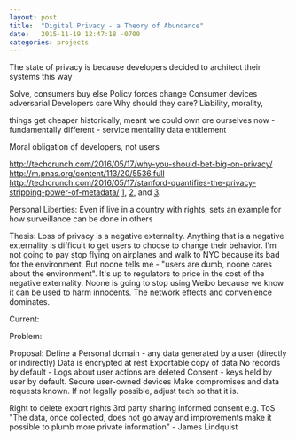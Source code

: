 ```yaml
---
layout: post
title:  "Digital Privacy - a Theory of Abundance"
date:   2015-11-19 12:47:18 -0700
categories: projects
---
```


The state of privacy is because developers decided to architect their systems this way

Solve, consumers buy else
Policy forces change
Consumer devices adversarial
Developers care
Why should they care? Liability, morality,

things get cheaper
  historically, meant we could own ore ourselves
  now - fundamentally different - service mentality
    data entitlement

Moral obligation of developers, not users
[](http://robindoherty.com/2016/01/06/nothing-to-hide.html)

[](https://z.cash/blog/helloworld.html)

http://techcrunch.com/2016/05/17/why-you-should-bet-big-on-privacy/
http://m.pnas.org/content/113/20/5536.full
http://techcrunch.com/2016/05/17/stanford-quantifies-the-privacy-stripping-power-of-metadata/
[1](https://www.schneier.com/blog/archives/2006/05/the_value_of_pr.html), [2](http://chronicle.com/article/Why-Privacy-Matters-Even-if/127461/), and [3](https://robindoherty.com/2016/01/06/nothing-to-hide.html).

Personal Liberties:
Even if live in a country with rights, sets an example for how surveillance can be done in others

Thesis: Loss of privacy is a negative externality. Anything that is a negative externality is difficult to get users to choose to change their behavior. I'm not going to pay stop flying on airplanes and walk to NYC because its bad for the environment. But noone tells me - "users are dumb, noone cares about the environment". It's up to regulators to price in the cost of the negative externality. Noone is going to stop using Weibo because we know it can be used to harm innocents. The network effects and convenience dominates.

Current:


Problem:

Proposal:
Define a Personal domain - any data generated by a user (directly or indirectly)
  Data is encrypted at rest
  Exportable copy of data
  No records by default - Logs about user actions are deleted
  Consent - keys held by user by default.
  Secure user-owned devices
  Make compromises and data requests known. If not legally possible, adjust tech so that it is.

Right to delete
export rights
3rd party sharing
informed consent 
  e.g. ToS
"The data, once collected, does not go away and improvements make it possible to plumb more private information" - James Lindquist

